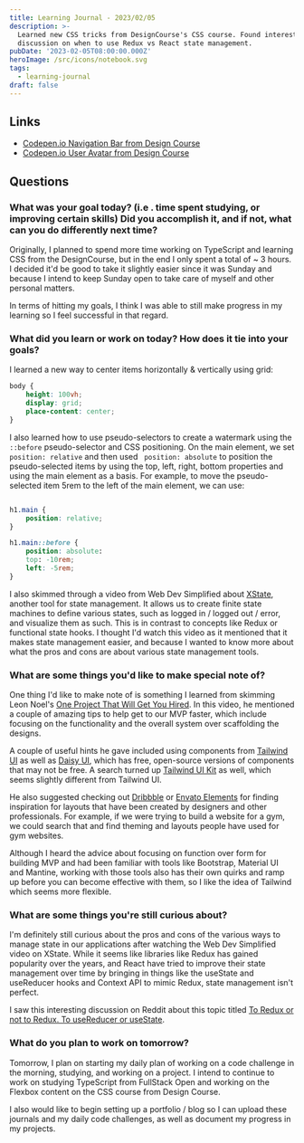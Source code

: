 ```yaml
---
title: Learning Journal - 2023/02/05
description: >-
  Learned new CSS tricks from DesignCourse's CSS course. Found interesting
  discussion on when to use Redux vs React state management.
pubDate: '2023-02-05T08:00:00.000Z'
heroImage: /src/icons/notebook.svg
tags:
  - learning-journal
draft: false
---
```


## Links

* [Codepen.io Navigation Bar from Design Course](https://codepen.io/kennywlino/pen/zYLbaOZ)
* [Codepen.io User Avatar from Design Course](https://codepen.io/kennywlino/pen/LYBaQQg)

## Questions

### What was your goal today? (i.e . time spent studying, or improving certain skills) Did you accomplish it, and if not, what can you do differently next time?

Originally, I planned to spend more time working on TypeScript and learning CSS from the DesignCourse, but in the end I only spent a total of ~ 3 hours. I decided it'd be good to take it slightly easier since it was Sunday and because I intend to keep Sunday open to take care of myself and other personal matters.

In terms of hitting my goals, I think I was able to still make progress in my learning so I feel successful in that regard.

### What did you learn or work on today? How does it tie into your goals?

I learned a new way to center items horizontally & vertically using grid:

```css
body {
	height: 100vh;
	display: grid;
	place-content: center;
}
```

I also learned how to use pseudo-selectors to create a watermark using the ` ::before`
pseudo-selector and CSS positioning. On the main element, we set ` position: relative` and then used ` position: absolute` to position the pseudo-selected items by using the top, left, right, bottom properties and using the main element as a basis. For example, to move the pseudo-selected item 5rem to the left of the main element, we can use:

```css

h1.main {
	position: relative;
}

h1.main::before {
	position: absolute:
	top: -10rem;
	left: -5rem;
}

```

I also skimmed through a video from Web Dev Simplified about [XState](https://youtu.be/s0h34OkEVUE), another tool for state management. It allows us to create finite state machines to define various states, such as logged in / logged out / error, and visualize them as such. This is in contrast to concepts like Redux or functional state hooks. I thought I'd watch this video as it mentioned that it makes state management easier, and because I wanted to know more about what the pros and cons are about various state management tools.

### What are some things you'd like to make special note of?

One thing I'd like to make note of is something I learned from skimming Leon Noel's [One Project That Will Get You Hired](https://www.youtube.com/watch?v=zjxo_-wNZHE). In this video, he mentioned a couple of amazing tips to help get to our MVP faster, which include focusing on the functionality and the overall system over scaffolding the designs.

A couple of useful hints he gave included using components from [Tailwind UI](https://tailwindui.com/)  as well as [Daisy UI](https://daisyui.com/), which has free, open-source versions of components that may not be free. A search turned up [Tailwind UI Kit](https://tailwinduikit.com/) as well, which seems slightly different from Tailwind UI.

He also suggested checking out [Dribbble](https://dribbble.com/) or [Envato Elements](https://elements.envato.com/) for finding inspiration for layouts that have been created by designers and other professionals. For example, if we were trying to build a website for a gym, we could search that and find theming and layouts people have used for gym websites.

Although I heard the advice about focusing on function over form for building MVP and had been familiar with tools like Bootstrap, Material UI and Mantine, working with those tools also has their own quirks and ramp up before you can become effective with them, so I like the idea of Tailwind which seems more flexible.

### What are some things you're still curious about?

I'm definitely still curious about the pros and cons of the various ways to manage state in our applications after watching the Web Dev Simplified video on XState. While it seems like libraries like Redux has gained popularity over the years, and React have tried to improve their state management over time by bringing in things like the useState and useReducer hooks and Context API to mimic Redux, state management isn't perfect.

I saw this interesting discussion on Reddit about this topic titled [To Redux or not to Redux. To useReducer or useState](https://www.reddit.com/r/reactjs/comments/10uf6vf/to_redux_or_not_to_redux_to_usereducer_or_usestate/).

### What do you plan to work on tomorrow?

Tomorrow, I plan on starting my daily plan of working on a code challenge in the morning, studying, and working on a project. I intend to continue to work on studying TypeScript from FullStack Open and working on the Flexbox content on the CSS course from Design Course.

I also would like to begin setting up a portfolio / blog so I can upload these journals and my daily code challenges, as well as document my progress in my projects.
